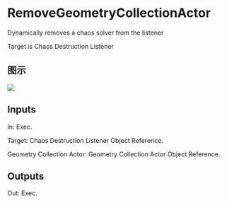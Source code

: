 # RemoveGeometryCollectionActor

Dynamically removes a chaos solver from the listener

Target is Chaos Destruction Listener

## 图示

![]($-20221218-18415301.png)

## Inputs

In: Exec.

Target: Chaos Destruction Listener Object Reference.

Geometry Collection Actor: Geometry Collection Actor Object Reference.  

## Outputs

Out: Exec.

